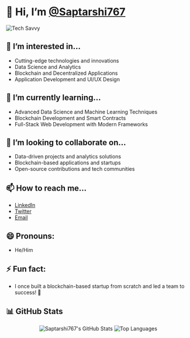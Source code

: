 # 👋 Hi, I’m [@Saptarshi767](https://github.com/Saptarshi767)

![Tech Savvy](https://user-images.githubusercontent.com/74038190/225813708-98b745f2-7d22-48cf-9150-083f1b00d6c9.gif) <!-- Add your Google Drive GIF link here -->

## 👀 I’m interested in...
- Cutting-edge technologies and innovations
- Data Science and Analytics
- Blockchain and Decentralized Applications
- Application Development and UI/UX Design

## 🌱 I’m currently learning...
- Advanced Data Science and Machine Learning Techniques
- Blockchain Development and Smart Contracts
- Full-Stack Web Development with Modern Frameworks

## 💞️ I’m looking to collaborate on...
- Data-driven projects and analytics solutions
- Blockchain-based applications and startups
- Open-source contributions and tech communities

## 📫 How to reach me...
- [LinkedIn](https://www.linkedin.com/in/saptarshi-mahapatra-4a1108268)
- [Twitter](https://x.com/SaptarshiM_?t=DxYGijThZbIwPCCgbwp8Gw&s=09) <!-- Replace with your actual Twitter profile if available -->
- [Email](mailto:saptarshimahapatra007@gmail.com) <!-- Replace with your actual email address -->

## 😄 Pronouns:
- He/Him

## ⚡ Fun fact:
- I once built a blockchain-based startup from scratch and led a team to success! 🚀

## 📊 GitHub Stats

<p align="center">
  <img src="https://github-readme-stats.vercel.app/api?username=Saptarshi767&show_icons=true&hide_title=true&hide_border=true&count_private=true&theme=radical" alt="Saptarshi767's GitHub Stats" />
  <img src="https://github-readme-stats.vercel.app/api/top-langs/?username=Saptarshi767&layout=compact&hide_border=true&theme=radical" alt="Top Languages" />
</p>

<!---
Saptarshi767/Saptarshi767 is a ✨ special ✨ repository because its `README.md` (this file) appears on your GitHub profile.
You can click the Preview link to take a look at your changes.
--->
